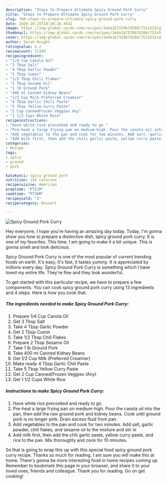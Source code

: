 ```yaml
---
description: "Steps to Prepare Ultimate Spicy Ground Pork Curry"
title: "Steps to Prepare Ultimate Spicy Ground Pork Curry"
slug: 760-steps-to-prepare-ultimate-spicy-ground-pork-curry
date: 2020-10-25T18:38:24.454Z
image: https://img-global.cpcdn.com/recipes/3e4a1b7329b7d280/751x532cq70/spicy-ground-pork-curry-recipe-main-photo.jpg
thumbnail: https://img-global.cpcdn.com/recipes/3e4a1b7329b7d280/751x532cq70/spicy-ground-pork-curry-recipe-main-photo.jpg
cover: https://img-global.cpcdn.com/recipes/3e4a1b7329b7d280/751x532cq70/spicy-ground-pork-curry-recipe-main-photo.jpg
author: Sarah Knight
ratingvalue: 4.2
reviewcount: 31399
recipeingredient:
- "1/4 Cup Canola Oil"
- "3 Tbsp Salt"
- "4 Tbsp Garlic Powder"
- "2 Tbsp Cumin"
- "1/2 Tbsp Chili Flakes"
- "2 Tbsp Sesame Oil"
- "1 lb Ground Pork"
- "400 ml Canned Kidney Beans"
- "1/2 Cup Milk Preferred Creamier"
- "4 Tbsp Garlic Chili Paste"
- "5 Tbsp Yellow Curry Paste"
- "2 Cup CannedFrozen Veggies Any"
- "1 1/2 Cups White Rice"
recipeinstructions:
- "Have white rice precooked and ready to go."
- "Pre-heat a large frying pan on medium-high. Pour the canola oil into the pan, then add the raw ground pork and kidney beans. Cook until ground pork is no longer pink. Drain excess fluid from pan."
- "Add vegetables to the pan and cook for two minutes. Add salt, garlic powder, chili flakes, and sesame oil to the mixture and stir in"
- "Add milk first, then add the chili garlic paste, yellow curry paste, and rice to the pan. Mix thoroughly and cook for 10 minutes."
categories:
- Recipe
tags:
- spicy
- ground
- pork

katakunci: spicy ground pork 
nutrition: 154 calories
recipecuisine: American
preptime: "PT21M"
cooktime: "PT30M"
recipeyield: "1"
recipecategory: Dessert

---
```



![Spicy Ground Pork Curry](https://img-global.cpcdn.com/recipes/3e4a1b7329b7d280/751x532cq70/spicy-ground-pork-curry-recipe-main-photo.jpg)

Hey everyone, I hope you're having an amazing day today. Today, I'm gonna show you how to prepare a distinctive dish, spicy ground pork curry. It is one of my favorites. This time, I am going to make it a bit unique. This is gonna smell and look delicious.



Spicy Ground Pork Curry is one of the most popular of current trending foods on earth. It's easy, it's fast, it tastes yummy. It is appreciated by millions every day. Spicy Ground Pork Curry is something which I have loved my entire life. They're fine and they look wonderful.


To get started with this particular recipe, we have to prepare a few components. You can cook spicy ground pork curry using 13 ingredients and 4 steps. Here is how you cook that.

<!--inarticleads1-->

##### The ingredients needed to make Spicy Ground Pork Curry:

1. Prepare 1/4 Cup Canola Oil
1. Get 3 Tbsp Salt
1. Take 4 Tbsp Garlic Powder
1. Get 2 Tbsp Cumin
1. Take 1/2 Tbsp Chili Flakes
1. Prepare 2 Tbsp Sesame Oil
1. Take 1 lb Ground Pork
1. Take 400 ml Canned Kidney Beans
1. Get 1/2 Cup Milk (Preferred Creamier)
1. Make ready 4 Tbsp Garlic Chili Paste
1. Take 5 Tbsp Yellow Curry Paste
1. Get 2 Cup Canned/Frozen Veggies (Any)
1. Get 1 1/2 Cups White Rice




<!--inarticleads2-->

##### Instructions to make Spicy Ground Pork Curry:

1. Have white rice precooked and ready to go.
1. Pre-heat a large frying pan on medium-high. Pour the canola oil into the pan, then add the raw ground pork and kidney beans. Cook until ground pork is no longer pink. Drain excess fluid from pan.
1. Add vegetables to the pan and cook for two minutes. Add salt, garlic powder, chili flakes, and sesame oil to the mixture and stir in
1. Add milk first, then add the chili garlic paste, yellow curry paste, and rice to the pan. Mix thoroughly and cook for 10 minutes.




So that is going to wrap this up with this special food spicy ground pork curry recipe. Thanks so much for reading. I am sure you will make this at home. There's gonna be more interesting food in home recipes coming up. Remember to bookmark this page in your browser, and share it to your loved ones, friends and colleague. Thank you for reading. Go on get cooking!
